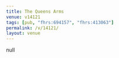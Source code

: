 ```yaml
---
title: The Queens Arms
venue: v14121
tags: [pub, "fhrs:694157", "fhrs:413063"]
permalink: /v/14121/
layout: venue
---
```

null